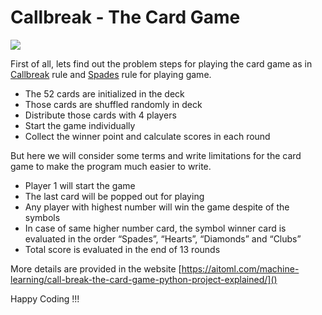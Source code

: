 # Callbreak - The Card Game

![](play_game.png)

First of all, lets find out the problem steps for playing the card game as in [Callbreak](http://locomotion.in/callbreak/) rule and [Spades](https://www.pagat.com/auctionwhist/spades.html) rule for playing game.

- The 52 cards are initialized in the deck
- Those cards are shuffled randomly in deck
- Distribute those cards with 4 players
- Start the game individually
- Collect the winner point and calculate scores in each round


But here we will consider some terms and write limitations for the card game to make the program much easier to write.

- Player 1 will start the game
- The last card will be popped out for playing
- Any player with highest number will win the game despite of the symbols
- In case of same higher number card, the symbol winner card is evaluated in the order “Spades”, “Hearts”, “Diamonds” and “Clubs”
- Total score is evaluated in the end of 13 rounds

More details are provided in the website [https://aitoml.com/machine-learning/call-break-the-card-game-python-project-explained/]()

Happy Coding !!!